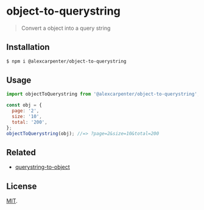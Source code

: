 # object-to-querystring

> Convert a object into a query string

## Installation

```bash
$ npm i @alexcarpenter/object-to-querystring
```

## Usage

```js
import objectToQuerystring from '@alexcarpenter/object-to-querystring';

const obj = {
  page: '2',
  size: '10',
  total: '200',
};
objectToQuerystring(obj); //=> ?page=2&size=10&total=200
```

## Related

- [querystring-to-object](https://github.com/alexcarpenter/querystring-to-object)

## License

[MIT](LICENSE).
